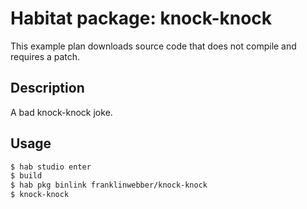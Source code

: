 # Habitat package: knock-knock

This example plan downloads source code that does not compile and requires a patch.

## Description

A bad knock-knock joke.

## Usage

```bash
$ hab studio enter
$ build
$ hab pkg binlink franklinwebber/knock-knock
$ knock-knock
```
